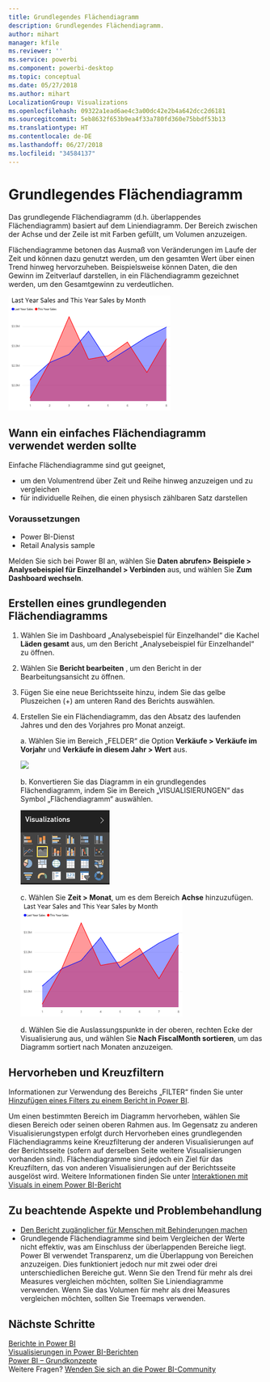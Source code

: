 ```yaml
---
title: Grundlegendes Flächendiagramm
description: Grundlegendes Flächendiagramm.
author: mihart
manager: kfile
ms.reviewer: ''
ms.service: powerbi
ms.component: powerbi-desktop
ms.topic: conceptual
ms.date: 05/27/2018
ms.author: mihart
LocalizationGroup: Visualizations
ms.openlocfilehash: 09322a1ead6ae4c3a00dc42e2b4a642dcc2d6181
ms.sourcegitcommit: 5eb8632f653b9ea4f33a780fd360e75bbdf53b13
ms.translationtype: HT
ms.contentlocale: de-DE
ms.lasthandoff: 06/27/2018
ms.locfileid: "34584137"
---
```

# <a name="basic-area-chart"></a>Grundlegendes Flächendiagramm
Das grundlegende Flächendiagramm (d.h. überlappendes Flächendiagramm) basiert auf dem Liniendiagramm. Der Bereich zwischen der Achse und der Zeile ist mit Farben gefüllt, um Volumen anzuzeigen. 

Flächendiagramme betonen das Ausmaß von Veränderungen im Laufe der Zeit und können dazu genutzt werden, um den gesamten Wert über einen Trend hinweg hervorzuheben. Beispielsweise können Daten, die den Gewinn im Zeitverlauf darstellen, in ein Flächendiagramm gezeichnet werden, um den Gesamtgewinn zu verdeutlichen.

![](media/power-bi-visualization-basic-area-chart/powerbi-area-chartnew.png)

## <a name="when-to-use-a-basic-area-chart"></a>Wann ein einfaches Flächendiagramm verwendet werden sollte
Einfache Flächendiagramme sind gut geeignet,

* um den Volumentrend über Zeit und Reihe hinweg anzuzeigen und zu vergleichen 
* für individuelle Reihen, die einen physisch zählbaren Satz darstellen

### <a name="prerequisites"></a>Voraussetzungen
 - Power BI-Dienst
 - Retail Analysis sample

Melden Sie sich bei Power BI an, wählen Sie **Daten abrufen\> Beispiele \> Analysebeispiel für Einzelhandel > Verbinden** aus, und wählen Sie **Zum Dashboard wechseln**. 

## <a name="create-a-basic-area-chart"></a>Erstellen eines grundlegenden Flächendiagramms
 

1. Wählen Sie im Dashboard „Analysebeispiel für Einzelhandel“ die Kachel **Läden gesamt** aus, um den Bericht „Analysebeispiel für Einzelhandel“ zu öffnen.
2. Wählen Sie **Bericht bearbeiten** , um den Bericht in der Bearbeitungsansicht zu öffnen.
3. Fügen Sie eine neue Berichtsseite hinzu, indem Sie das gelbe Pluszeichen (+) am unteren Rand des Berichts auswählen.
4. Erstellen Sie ein Flächendiagramm, das den Absatz des laufenden Jahres und den des Vorjahres pro Monat anzeigt.
   
   a. Wählen Sie im Bereich „FELDER“ die Option **Verkäufe \> Verkäufe im Vorjahr** und **Verkäufe in diesem Jahr > Wert** aus.

   ![](media/power-bi-visualization-basic-area-chart/power-bi-bar-chart.png)

   b.  Konvertieren Sie das Diagramm in ein grundlegendes Flächendiagramm, indem Sie im Bereich „VISUALISIERUNGEN“ das Symbol „Flächendiagramm“ auswählen.

   ![](media/power-bi-visualization-basic-area-chart/convertchart.png)
   
   c.  Wählen Sie **Zeit \> Monat**, um es dem Bereich **Achse** hinzuzufügen.   
   ![](media/power-bi-visualization-basic-area-chart/powerbi-area-chartnew.png)
   
   d.  Wählen Sie die Auslassungspunkte in der oberen, rechten Ecke der Visualisierung aus, und wählen Sie **Nach FiscalMonth sortieren**, um das Diagramm sortiert nach Monaten anzuzeigen.

## <a name="highlighting-and-cross-filtering"></a>Hervorheben und Kreuzfiltern
Informationen zur Verwendung des Bereichs „FILTER“ finden Sie unter [Hinzufügen eines Filters zu einem Bericht in Power BI](power-bi-report-add-filter.md).

Um einen bestimmten Bereich im Diagramm hervorheben, wählen Sie diesen Bereich oder seinen oberen Rahmen aus.  Im Gegensatz zu anderen Visualisierungstypen erfolgt durch Hervorheben eines grundlegenden Flächendiagramms keine Kreuzfilterung der anderen Visualisierungen auf der Berichtsseite (sofern auf derselben Seite weitere Visualisierungen vorhanden sind). Flächendiagramme sind jedoch ein Ziel für das Kreuzfiltern, das von anderen Visualisierungen auf der Berichtsseite ausgelöst wird. Weitere Informationen finden Sie unter [Interaktionen mit Visuals in einem Power BI-Bericht](service-reports-visual-interactions.md)


## <a name="considerations-and-troubleshooting"></a>Zu beachtende Aspekte und Problembehandlung   
* [Den Bericht zugänglicher für Menschen mit Behinderungen machen](desktop-accessibility.md)
* Grundlegende Flächendiagramme sind beim Vergleichen der Werte nicht effektiv, was am Einschluss der überlappenden Bereiche liegt. Power BI verwendet Transparenz, um die Überlappung von Bereichen anzuzeigen. Dies funktioniert jedoch nur mit zwei oder drei unterschiedlichen Bereiche gut. Wenn Sie den Trend für mehr als drei Measures vergleichen möchten, sollten Sie Liniendiagramme verwenden. Wenn Sie das Volumen für mehr als drei Measures vergleichen möchten, sollten Sie Treemaps verwenden.

## <a name="next-steps"></a>Nächste Schritte
[Berichte in Power BI](service-reports.md)  
[Visualisierungen in Power BI-Berichten](power-bi-report-visualizations.md)  
[Power BI – Grundkonzepte](service-basic-concepts.md)  
Weitere Fragen? [Wenden Sie sich an die Power BI-Community](http://community.powerbi.com/)

